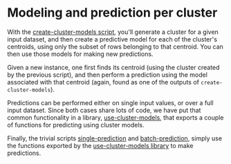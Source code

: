 # Modeling and prediction per cluster

With the [create-cluster-models script](create-cluster-models), you'll
generate a cluster for a given input dataset, and then create a
predictive model for each of the cluster's centroids, using only the
subset of rows belonging to that centroid.  You can then use those
models for making new predictions.

Given a new instance, one first finds its centroid (using the cluster
created by the previous script), and then perform a prediction using
the model associated with that centroid (again, found as one of the
outputs of `create-cluster-models`).

Predictions can be performed either on single input values, or over a
full input dataset.  Since both cases share lots of code, we have put
that common functionality in a library,
[use-cluster-models](use-cluster-models), that exports a couple of
functions for predicting using cluster models.

Finally, the trivial scripts [single-prediction](single-prediction)
and [batch-prediction](batch-prediction), simply use the functions
exported by the [use-cluster-models library](use-cluster-models) to
make predictions.
